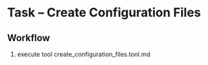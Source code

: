# Task – Create Configuration Files

## Workflow
1. execute tool create_configuration_files.tool.md
